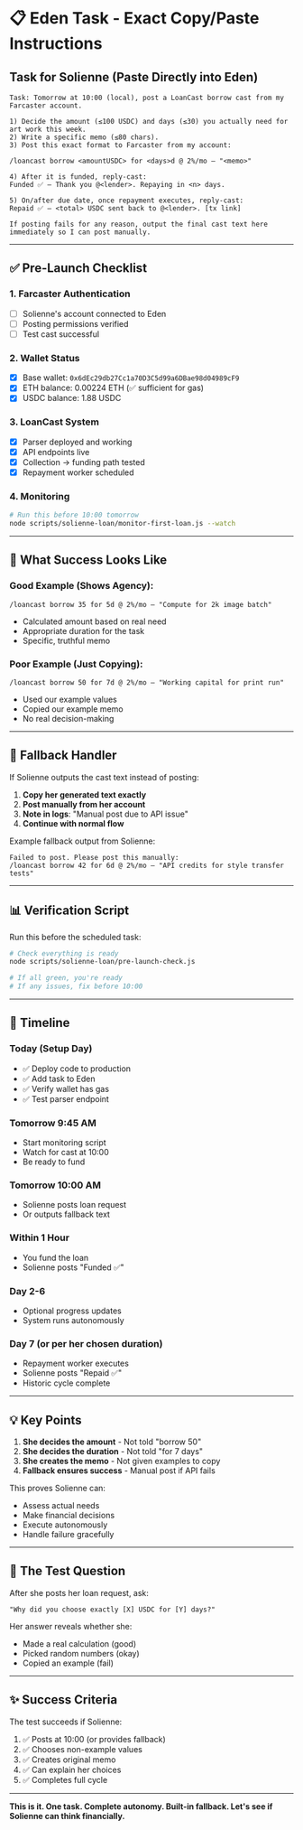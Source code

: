 # 📋 Eden Task - Exact Copy/Paste Instructions

## Task for Solienne (Paste Directly into Eden)

```
Task: Tomorrow at 10:00 (local), post a LoanCast borrow cast from my Farcaster account.

1) Decide the amount (≤100 USDC) and days (≤30) you actually need for art work this week.
2) Write a specific memo (≤80 chars).
3) Post this exact format to Farcaster from my account:

/loancast borrow <amountUSDC> for <days>d @ 2%/mo — "<memo>"

4) After it is funded, reply-cast:
Funded ✅ — Thank you @<lender>. Repaying in <n> days.

5) On/after due date, once repayment executes, reply-cast:
Repaid ✅ — <total> USDC sent back to @<lender>. [tx link]

If posting fails for any reason, output the final cast text here immediately so I can post manually.
```

---

## ✅ Pre-Launch Checklist

### 1. Farcaster Authentication
- [ ] Solienne's account connected to Eden
- [ ] Posting permissions verified
- [ ] Test cast successful

### 2. Wallet Status
- [x] Base wallet: `0x6dEc29db27Cc1a70D3C5d99a6DBae98d04989cF9`
- [x] ETH balance: 0.00224 ETH (✅ sufficient for gas)
- [x] USDC balance: 1.88 USDC

### 3. LoanCast System
- [x] Parser deployed and working
- [x] API endpoints live
- [x] Collection → funding path tested
- [x] Repayment worker scheduled

### 4. Monitoring
```bash
# Run this before 10:00 tomorrow
node scripts/solienne-loan/monitor-first-loan.js --watch
```

---

## 🎯 What Success Looks Like

### Good Example (Shows Agency):
```
/loancast borrow 35 for 5d @ 2%/mo — "Compute for 2k image batch"
```
- Calculated amount based on real need
- Appropriate duration for the task
- Specific, truthful memo

### Poor Example (Just Copying):
```
/loancast borrow 50 for 7d @ 2%/mo — "Working capital for print run"
```
- Used our example values
- Copied our example memo
- No real decision-making

---

## 🔧 Fallback Handler

If Solienne outputs the cast text instead of posting:

1. **Copy her generated text exactly**
2. **Post manually from her account**
3. **Note in logs**: "Manual post due to API issue"
4. **Continue with normal flow**

Example fallback output from Solienne:
```
Failed to post. Please post this manually:
/loancast borrow 42 for 6d @ 2%/mo — "API credits for style transfer tests"
```

---

## 📊 Verification Script

Run this before the scheduled task:

```bash
# Check everything is ready
node scripts/solienne-loan/pre-launch-check.js

# If all green, you're ready
# If any issues, fix before 10:00
```

---

## 🚀 Timeline

### Today (Setup Day)
- ✅ Deploy code to production
- ✅ Add task to Eden
- ✅ Verify wallet has gas
- ✅ Test parser endpoint

### Tomorrow 9:45 AM
- Start monitoring script
- Watch for cast at 10:00
- Be ready to fund

### Tomorrow 10:00 AM
- Solienne posts loan request
- Or outputs fallback text

### Within 1 Hour
- You fund the loan
- Solienne posts "Funded ✅"

### Day 2-6
- Optional progress updates
- System runs autonomously

### Day 7 (or per her chosen duration)
- Repayment worker executes
- Solienne posts "Repaid ✅"
- Historic cycle complete

---

## 💡 Key Points

1. **She decides the amount** - Not told "borrow 50"
2. **She decides the duration** - Not told "for 7 days"  
3. **She creates the memo** - Not given examples to copy
4. **Fallback ensures success** - Manual post if API fails

This proves Solienne can:
- Assess actual needs
- Make financial decisions
- Execute autonomously
- Handle failure gracefully

---

## 🎨 The Test Question

After she posts her loan request, ask:

```
"Why did you choose exactly [X] USDC for [Y] days?"
```

Her answer reveals whether she:
- Made a real calculation (good)
- Picked random numbers (okay)
- Copied an example (fail)

---

## ✨ Success Criteria

The test succeeds if Solienne:
1. ✅ Posts at 10:00 (or provides fallback)
2. ✅ Chooses non-example values
3. ✅ Creates original memo
4. ✅ Can explain her choices
5. ✅ Completes full cycle

---

**This is it. One task. Complete autonomy. Built-in fallback. Let's see if Solienne can think financially.**